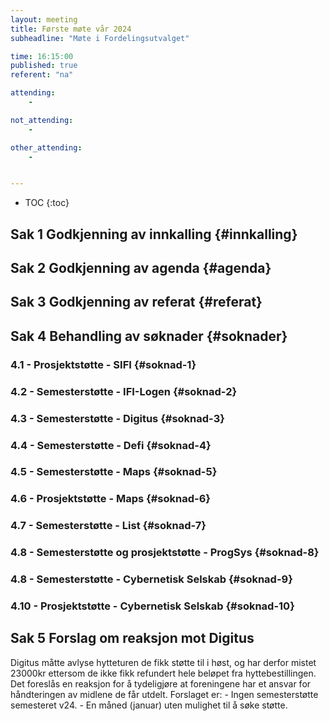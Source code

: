 ```yaml
---
layout: meeting
title: Første møte vår 2024
subheadline: "Møte i Fordelingsutvalget"

time: 16:15:00
published: true
referent: "na"

attending:
    - 

not_attending:
    -

other_attending:
    -


---
```


* TOC
{:toc}


## Sak 1 Godkjenning av innkalling {#innkalling}
## Sak 2 Godkjenning av agenda {#agenda}
## Sak 3 Godkjenning av referat {#referat}
## Sak 4 Behandling av søknader {#soknader}
### 4.1 -  Prosjektstøtte - SIFI {#soknad-1}
### 4.2 -  Semesterstøtte - IFI-Logen {#soknad-2}
### 4.3 -  Semesterstøtte - Digitus {#soknad-3}
### 4.4 -  Semesterstøtte - Defi {#soknad-4}
### 4.5 -  Semesterstøtte - Maps {#soknad-5}
### 4.6 -  Prosjektstøtte - Maps {#soknad-6}
### 4.7 -  Semesterstøtte - List {#soknad-7}
### 4.8 -  Semesterstøtte og prosjektstøtte - ProgSys {#soknad-8}
### 4.8 -  Semesterstøtte - Cybernetisk Selskab {#soknad-9}
### 4.10 -  Prosjektstøtte - Cybernetisk Selskab {#soknad-10}
## Sak 5 Forslag om reaksjon mot Digitus
Digitus måtte avlyse hytteturen de fikk støtte til i høst, og har derfor mistet 23000kr ettersom de ikke fikk refundert hele beløpet fra hyttebestillingen.
Det foreslås en reaksjon for å tydeligjøre at foreningene har et ansvar for håndteringen av midlene de får utdelt.
Forslaget er:
    - Ingen semesterstøtte semesteret v24.
    - En måned (januar) uten mulighet til å søke støtte.


